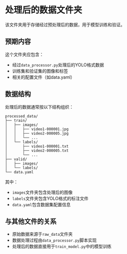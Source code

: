 # 处理后的数据文件夹

该文件夹用于存储经过预处理后的数据，用于模型训练和验证。

## 预期内容

这个文件夹应包含：

- 经过`data_processor.py`处理后的YOLO格式数据
- 训练集和验证集的图像和标签
- 相关的配置文件（如data.yaml）

## 数据结构

处理后的数据通常按以下结构组织：

```
processed_data/
├── train/
│   ├── images/
│   │   ├── video1-000001.jpg
│   │   ├── video2-000005.jpg
│   │   └── ...
│   └── labels/
│       ├── video1-000001.txt
│       ├── video2-000005.txt
│       └── ...
├── valid/
│   ├── images/
│   └── labels/
└── data.yaml
```

其中：
- `images`文件夹包含处理后的图像
- `labels`文件夹包含YOLO格式的标注文件
- `data.yaml`包含数据集配置信息

## 与其他文件的关系

- 原始数据来源于`raw_data`文件夹
- 数据处理过程由`data_processor.py`脚本实现
- 处理后的数据直接用于`train_model.py`中的模型训练 